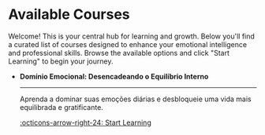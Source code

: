 # Available Courses

Welcome! This is your central hub for learning and growth. Below you'll find a curated list of courses designed to enhance your emotional intelligence and professional skills. Browse the available options and click "Start Learning" to begin your journey.

<div class="grid cards" markdown>

-   __Domínio Emocional: Desencadeando o Equilíbrio Interno__

    ---

    Aprenda a dominar suas emoções diárias e desbloqueie uma vida mais equilibrada e gratificante.

    [:octicons-arrow-right-24: Start Learning](emotional-mastery-unleashing-your-inner-balance/index.md)

</div>
